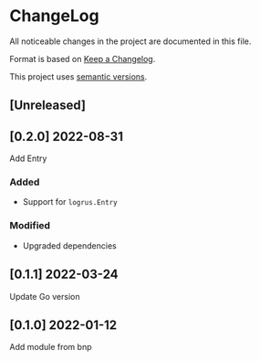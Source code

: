 ChangeLog
=========

All noticeable changes in the project  are documented in this file.

Format is based on [Keep a Changelog](https://keepachangelog.com/en/1.0.0/).

This project uses [semantic versions](https://semver.org/spec/v2.0.0.html).

## [Unreleased]

## [0.2.0] 2022-08-31

Add Entry

### Added

* Support for `logrus.Entry`

### Modified

* Upgraded dependencies

## [0.1.1] 2022-03-24

Update Go version

## [0.1.0] 2022-01-12

Add module from bnp
